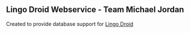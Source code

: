 ## Lingo Droid Webservice - Team Michael Jordan

Created to provide database support for [Lingo Droid](https://github.com/arnorpetur/LingoDroid/)
